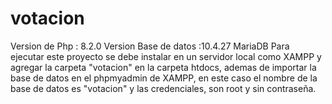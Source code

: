 # votacion
Version de Php : 8.2.0
Version Base de datos :10.4.27 MariaDB
Para ejecutar este proyecto se debe instalar en un servidor local como XAMPP y agregar la carpeta "votacion" en la carpeta htdocs,
ademas de importar la base de datos en el phpmyadmin de XAMPP, en este caso el nombre de la base de datos es "votacion" y las credenciales,
son root y sin contraseña.
